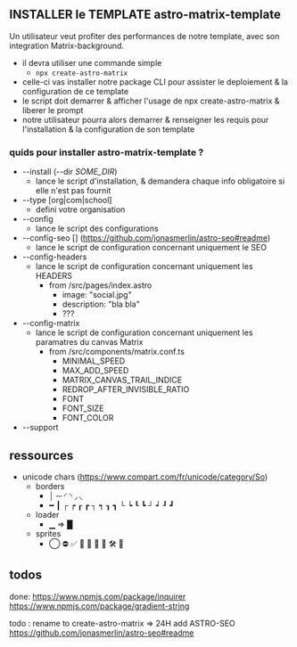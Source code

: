 ## INSTALLER le TEMPLATE astro-matrix-template

Un utilisateur veut profiter des performances de notre template, avec son integration Matrix-background.
 * il devra utiliser une commande simple
   * ```npx create-astro-matrix```
 * celle-ci vas installer notre package CLI pour assister le deploiement & la configuration de ce template
 * le script doit demarrer & afficher l'usage de npx create-astro-matrix & liberer le prompt
 * notre utilisateur pourra alors demarrer & renseigner les requis pour l'installation & la configuration de son template

### quids pour installer astro-matrix-template ?
* --install (--dir *SOME_DIR*)
  * lance le script d'installation, & demandera chaque info obligatoire si elle n'est pas fournit
* --type [org|com|school]
  * defini votre organisation
* --config
  * lance le script des configurations
* --config-seo [] (https://github.com/jonasmerlin/astro-seo#readme)
  * lance le script de configuration concernant uniquement le SEO
* --config-headers
  * lance le script de configuration concernant uniquement les HEADERS
    * from /src/pages/index.astro
      * image: "social.jpg"
      * description: "bla bla"
      * ???
* --config-matrix
  * lance le script de configuration concernant uniquement les paramatres du canvas Matrix
    * from /src/components/matrix.conf.ts
      * MINIMAL_SPEED
      * MAX_ADD_SPEED
      * MATRIX_CANVAS_TRAIL_INDICE
      * REDROP_AFTER_INVISIBLE_RATIO 
      * FONT
      * FONT_SIZE
      * FONT_COLOR
* --support

## ressources
* unicode chars (https://www.compart.com/fr/unicode/category/So)
  * borders
    * &#9474; &#9472; &#9692; &#9693; &#9694; &#9695; 
    * &#9473; &#9475; &#9484; &#9485; &#9486; &#9487; &#9488; &#9489; &#9490; &#9491; &#9492; &#9493; &#9494; &#9495; &#9496; &#9497; &#9498; &#9499; 
  * loader
    * &#9601; => &#9608;
  * sprites
    * &#9711; &#9940; &#9989; &#127793; &#128295; &#128640; &#128701; &#128736; &#129466;

## todos
done: 
  https://www.npmjs.com/package/inquirer
  https://www.npmjs.com/package/gradient-string

todo : 
  rename to create-astro-matrix => 24H
  add ASTRO-SEO https://github.com/jonasmerlin/astro-seo#readme




